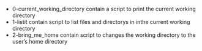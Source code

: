 * 0-current_working_directory contain a script to print the current working directory
* 1-listit contain script to list files and directorys in inthe current working directory
* 2-bring_me_home contain script to changes the working directory to the user’s home directory
